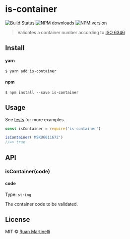 # is-container

[![Build Status](https://travis-ci.org/ruanmartinelli/is-container.svg?branch=master)](https://travis-ci.org/ruanmartinelli/is-container) [![NPM downloads](https://img.shields.io/npm/dm/is-container.svg?style=flat)](https://npmjs.com/package/is-container) [![NPM version](https://img.shields.io/npm/v/is-container.svg?style=flat)](https://npmjs.com/package/is-container)

> Validates a container number according to [ISO 6346](https://en.wikipedia.org/wiki/ISO_6346)

## Install

#### yarn

```
$ yarn add is-container
```

#### npm

```
$ npm install --save is-container
```

## Usage

See [tests](/test/index.spec.ts) for more examples.

```js
const isContainer = require('is-container')

isContainer('MSKU6011672')
//=> true
```

## API

### isContainer(code)

#### code

Type: `string`

The container code to be validated.

## License

MIT © [Ruan Martinelli](https://github.com/ruanmartinelli)
